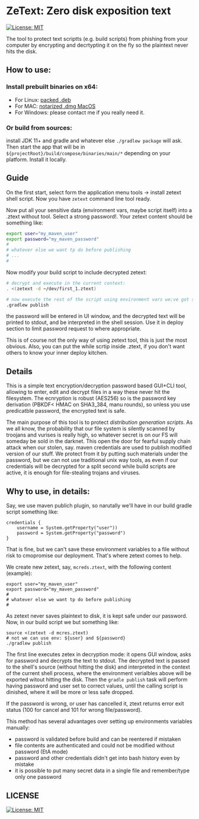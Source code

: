 # ZeText: Zero disk exposition text

[![License: MIT](https://img.shields.io/badge/License-MIT-yellow.svg)](https://opensource.org/licenses/MIT)

The tool to protect text scriptts (e.g. build scripts) from phishing from your computer by encrypting and decrtypting it on the fly so the plaintext never hits the disk.

## How to use:

### Install prebuilt binaries on x64:

- For Linux: [packed .deb](https://github.com/sergeych/ZeText/releases/latest/download/zetext_1.0.6-1_amd64.deb)
- For MAC: [notarized .dmg MacOS](https://github.com/sergeych/ZeText/releases/latest/download/ZeText-1.0.6.dmg)
- For Windows: please contact me if you really need it.

### Or build from sources:

install JDK 11+ and gradle and whatever else `./gradlew package` will ask. Then start the app that will be in `${projectRoot}/build/compose/binaries/main/*` depending on your platform. Install it locally.

## Guide

On the first start, select form the application menu tools -> install zetext shell script. Now you have `zetext` command line tool ready.

Now put all your sensitive data (environment vars, maybe script itself) into a .ztext without tool. Select a strong password!. Your zetext content should be something like:

~~~bash
export user="my_maven_user"
export password="my_maven_password"
#
# whatever else we want tp do before publishing
# ...
#
~~~

Now modify your build script to include decrypted zetext:

~~~bash
# decrypt and execute in the current context:
. <(zetext -d ~/dev/first_1.ztext)

# now execute the rest of the script using environment vars we;ve got set above
.gradlew publish
~~~

the password will be entered in UI window, and the decrypted text will be printed to stdout, and be interpreted in the shell session. Use it in deploy section to limit password request to where appropriate.

This is of course not the only way of using zetext tool, this is just the most obvious. Also, you can put the while scrtip inside .ztext, if you don't want others to know your inner deploy kitchen.

## Details

This is a simple text encryption/decryption password based GUI+CLI tool, allowing to enter, edit and decrypt files in a way these never hit the filesystem. The ecnryption is robust (AES256) so is the password key derivation (PBKDF< HMAC on SHA3_384, manu rounds), so unless you use predicatble password, the encrypted text is safe.

The main purpose of this tool is to protect _distribution generation scripts_. As we all know, the probability that our file system is silently scanned by troojans and vurises is really high, so whatever secret is on our FS will someday be sold in the darknet. This open the door for fearful supply chain attack when our stolen, say. maven credentials are used to publish modified version of our stuff. We protect from it by putting such materials under the password, but we can not use traditional unix way tools, as even if our credentials will be decrypted for a split second while build scripts are active, it is enough for file-stealing trojans and viruses.

## Why to use, in details:

Say, we use maven publich plugin, so narutally we'll have in our build gradle script something like:

~~~
credentials {
    username = System.getProperty("user"))
    password = System.getProperty("password")
}
~~~

That is fine, but we can't save these environment variables to a file without risk to cmopromise our deployment. That's where zetext comes to help.

We create new zetext, say, `mcreds.ztext`, with the following content (example):

~~~
export user="my_maven_user"
export password="my_maven_password"
#
# whatever else we want tp do before publishing
#
~~~

As zetext never saves plaintext to disk, it is kept safe under our password. Now, in our build script we but something like:

~~~
source <(zetext -d mcres.ztext)
# not we can use env: ${user} and ${password}
./gradlew publish
~~~

The first line executes zetex in decryption mode: it opens GUI window, asks for password and decrypts the text to stdout. The decrypted text is passed to the shell's source (without hitting the disk) and interpreted in the context of the current shell process, where the environment verialbles above will be exported witout hitting the disk. Then the `gradle publish` task will perform having password and user set to correct values, until the calling script is dinished, where it will be more or less safe dropped. 

If the password is wrong, or user has cancelled it, ztext returns error exit status (100 for cancel and 101 for wrong file/password).

This method has several advantages over setting up environments variables manually:

- password is validated before build and can be reentered if mistaken
- file contents are authenticated and could not be modified without password (EtA mode) 
- password and other credentials didn't get into bash history even by mistake
- it is possible to put many secret data in a single file and remember/type only one password

## LICENSE

[![License: MIT](https://img.shields.io/badge/License-MIT-yellow.svg)](https://opensource.org/licenses/MIT)

